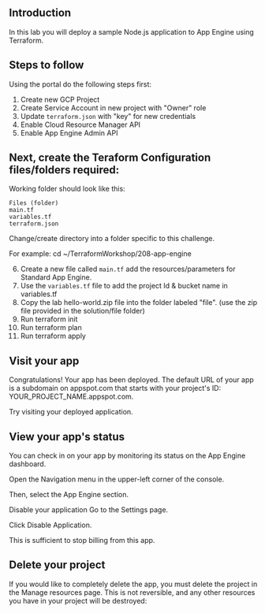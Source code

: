 
## Introduction
In this lab you will deploy a sample Node.js application to App Engine using Terraform.

## Steps to follow
Using the portal do the following steps first:
  1. Create new GCP Project
  2. Create Service Account in new project with "Owner" role
  3. Update `terraform.json` with "key" for new credentials
  4. Enable Cloud Resource Manager API
  5. Enable App Engine Admin API

## Next, create the Teraform Configuration files/folders required:
Working folder should look like this:
    
    Files (folder)
    main.tf
    variables.tf
    terraform.json  
 
Change/create directory into a folder specific to this challenge.

For example: cd ~/TerraformWorkshop/208-app-engine

6. Create a new file called `main.tf` add the resources/parameters for Standard App Engine. 
7. Use the `variables.tf` file to add the project Id & bucket name in variables.tf 
8. Copy the lab hello-world.zip file into the folder labeled "file". (use the zip file provided in the solution/file folder)
9. Run terraform init
10. Run terraform plan
11. Run terraform apply

## Visit your app
Congratulations! Your app has been deployed. The default URL of your app is a subdomain on appspot.com that starts with your project's ID: YOUR_PROJECT_NAME.appspot.com.

Try visiting your deployed application.

## View your app's status
You can check in on your app by monitoring its status on the App Engine dashboard.

Open the Navigation menu in the upper-left corner of the console.

Then, select the App Engine section.

Disable your application
Go to the Settings page.

Click Disable Application.

This is sufficient to stop billing from this app. 

## Delete your project
If you would like to completely delete the app, you must delete the project in the Manage resources page. This is not reversible, and any other resources you have in your project will be destroyed:

